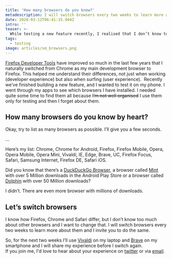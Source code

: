 ```yaml
---
title: 'How many browsers do you know?'
metadescription: I will switch browsers every two weeks to learn more about them and I invite you to do the same.
date: 2020-03-12T06:41:15.944Z
intro: ''
teaser: >-
  While testing a new feature recently, I realised that I don’t know too many browsers. I can list some, but I don‘t really know them like I know Firefox or Chrome. I want to change that, and I invite you to do the same.
tags:
  - testing
image: articles/sm_browsers.png
---
```


[Firefox Developer Tools](https://developer.mozilla.org/en-US/docs/Tools) have improved so much in the last few years that I naturally switched from Chrome as my main development browser to Firefox. This helped me understand their differences, not just when working (developer experience) but also when surfing (user experience). 
Recently we’ve finished building a new feature, and I wanted to test it on my phone. I went through my apps to see which browsers I have installed. I needed quite some time to find them all because <s>I’m not well organised</s> I use them only for testing and then I forget about them.

## How many browsers do you know by heart?

Okay, try to list as many browsers as possible. I’ll give you a few seconds.

…

Here’s my list: Chrome, Chrome for Android, Firefox, Firefox Mobile, Opera, Opera Mobile, Opera Mini, Vivaldi, IE, Edge, Brave, UC, Firefox Focus, Safari, Samsung Internet, Firefox DE, Safari iOS.

Did you know that there’s a [DuckDuckGo Browser](https://play.google.com/store/apps/details?id=com.duckduckgo.mobile.android), a browser called [Mint](https://play.google.com/store/apps/details?id=com.mi.globalbrowser.mini&hl=de_AT) with over 5 Million downloads in the Android Play Store or a browser called [Dolphin](https://play.google.com/store/apps/details?id=mobi.mgeek.TunnyBrowser&hl=de_AT) with over 50 Million downloads?

I didn’t. There are even more browser with millions of downloads.

## Let’s switch browsers

I know how Firefox, Chrome and Safari differ, but I don’t know too much about other browsers and I want to change that. I will switch browsers every two weeks to learn more about them and I invite you to do the same.

So, for the next two weeks I’ll use [Vivaldi](https://vivaldi.com/) on my laptop and [Brave](https://brave.com/) on my smartphone and I will share my experience before I switch again.  
If you join me, I'd love to hear about your experience on [twitter](https://twitter.com/mmatuzo) or via [email](manuel@matuzo.at).
